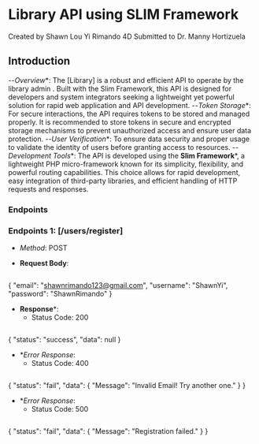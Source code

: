 # Library API using SLIM Framework
Created by Shawn Lou Yi Rimando 4D
Submitted to Dr. Manny Hortizuela

## Introduction
--*Overview**: The [Library] is a robust and efficient API to operate by the library admin . Built with the Slim Framework, this API is designed for developers and system integrators seeking a lightweight yet powerful solution for rapid web application and API development.
--*Token Storage**: For secure interactions, the API requires tokens to be stored and managed properly. It is recommended to store tokens in secure and encrypted storage mechanisms to prevent unauthorized access and ensure user data protection. 
--*User Verification**: To ensure data security and proper usage to validate the identity of users before granting access to resources. 
--*Development Tools**: The API is developed using the **Slim Framework***, a lightweight PHP micro-framework known for its simplicity, flexibility, and powerful routing capabilities. This choice allows for rapid development, easy integration of third-party libraries, and efficient handling of HTTP requests and responses. 

### Endpoints

### Endpoints 1: [/users/register]

- *Method*: POST
  
- **Request Body**:
   ```json
{
  "email": "shawnrimando123@gmail.com",
  "username": "ShawnYi",
  "password": "ShawnRimando"
}

- **Response***:
    - Status Code: 200
  ```json
{
    "status": "success",
    "data": null
}
- **Error Response*:
    - Status Code: 400
  ```json
{
    "status": "fail",
    "data": {
        "Message": "Invalid Email! Try another one."
    }
}

- **Error Response*:
    - Status Code: 500
  ```json
{
    "status": "fail",
    "data": {
        "Message": "Registration failed."
    }
}
